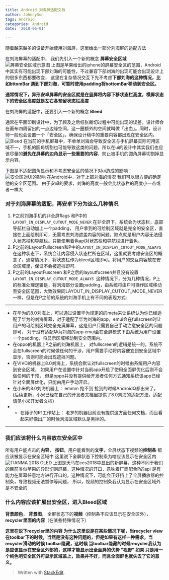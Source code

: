 ```yaml
---
title: Android 刘海屏适配文档
author: JohnnySun
tags: Android
categories: Android
date: '2018-06-01'

---
```


随着越来越多的设备开始使用刘海屏，这里给出一部分刘海屏的适配方法

在刘海屏幕的适配中， 我们先引入一个新的概念 **屏幕安全区域**
![屏幕安全区域示意图](https://i.imgur.com/HK4SE8w.png)
上图是苹果给出的iphone的屏幕安全区的范围，Android中其实有可能出现下部刘海的可能性，不过兼容下部刘海的出现可能会出现设计上的很多东西都要改变， 这里在复杂情况交互下先不考虑**下部刘海的这种情况，比如bttomBar 遇到下部刘海，可暂时使用padding将bottomBar移动到安全区。**

**通常情况下，异形安卓屏幕的安全区就是在竖屏将内容下移状态栏高度，横屏状态下的安全区高度就是左右各预留状态栏高度**

在刘海屏的适配中，还要引入一个新的概念 **Bleed** 

通常在平面印刷设计中，为了顾及之后纸张裁切过程中可能出现的误差，设计师会在画布四周留出的一点边缘空间，这一圈额外的空间就叫做「出血」。同时，设计师一般也会设置一个「安全区」，确保设计稿中的重要内容都出现在安全区内。
![Bleed](https://i.imgur.com/3gGKIVK.png)
在当前的手机屏幕中，不单单刘海会导致安全区与手机屏幕实际可用区域不一，手机的圆角切割也可能导致这类的问题，所以在ui的设计中其实我们也应该尽量的**避免在屏幕的边角显示一些重要的内容**，防止被手机的圆角屏幕切割掉显示内容。

下图是不适配圆角显示和不考虑安全区的情况下对ui造成的影响：
![安全区对UI的影响](https://i.imgur.com/vLZheKd.png)
在Android中，对于上部刘海的情况 我们可以很方便的确定他的安全区范围。 由于安卓的要求，刘海的高度一般会比状态栏的高度小一点或者一样大

### 对于刘海屏幕的适配，再安卓下分为这么几种情况

 1. P之前刘海手机的非全屏flags 和P中的``LAYOUT_IN_DISPLAY_CUTOUT_MODE_NEVER`` 在非全屏下，系统会为状态栏，底部导航栏自动加上一个padding， 用户拿到的可绘制区域就是完全的安全区，直接在上面绘制即可，无需考虑刘海遮盖内容的问题，缺点就是用户内容无法侵入状态栏和导航栏。只能使用着色api对状态栏和导航栏进行着色。
 2. P之前的LayoutFullscreen和P中的``LAYOUT_IN_DISPLAY_CUTOUT_MODE_ALWAYS`` 在这种状态下，系统会让内容侵入状态栏所在区域，这里就要考虑安全区的概念了，通常情况下，将状态栏作为bleed区域即可。将用户的交互内容放在安全区域里，保证不会被遮挡即可.
 3. P之前的LayoutFuscreen 和P之后的layoutfucreen并且没有设置```LAYOUT_IN_DISPLAY_CUTOUT_MODE_ALWAYS ```这种情况下，分为几种情况，P上的标准处理逻辑是，将刘海部分设置padding，由系统将由户可操作区域移动至安全区范围，大致效果同LAYOUT_IN_DISPLAY_CUTOUT_MODE_NEVER一样，但是在P之前的系统的刘海手机上有不同的表现方式:

---

 - 在华为的8.0刘海上，可以通过设置华为规定的的meta来让系统认为你已经适配了华为的刘海屏幕，对于适配了华为刘海的app，emui会在fullscreen时让用户的可绘制区域完全充满屏幕，这是用户只需要自己手动注意安全区的问题即可， 对于没有适配华为刘海的app  emui会在全屏模式下由系统为用户设置一个padding，将显示区域移动到安全范围内。
 - 在oppo的机器上P之前的刘海机器上， 对fullscreen的逻辑是统一的，系统不会在fullscreen的时候做任何的干涉，用户需要手动将内容便宜到安全区域中显示，否则可能会出现遮挡问题。
 - 在VIVO的机器上8.0刘海上，系统会默认对fullscreen的时候由系统用户内容到安全区域， 如果用户在设置中针对当前app开启了使用全面屏优化后则不会做任何的干预， 但是oppo并没有提供给开发者任何方式通知系统该app已经针对全面屏优化，只能由用户手动开启。
 - 在小米的8.0刘海机器上： emmm 抢不到 抢到的时候AndroidQ都出来了。(后续更新，小米已经在自己的开发者文档里提供了8.0刘海的适配方法，适配请见小米开发者文档）
 - -   在锤子的R1工作站上： 老罗的机器目前没有提供这方面任何文档，而且看起来好像出厂的时候刘海区域默认是黑掉的。
---
### 我们应该将什么内容放在安全区中
所有用户能点击的**内容**， **按钮**，用户能看到的**文字**，全屏状态下视频的**控制条** 都应该被显示在安全区域中 
这里说下全屏状态下控制条为啥应该显示在安全区内
![TIANMA 2018 OLED](https://i.imgur.com/XHfkySm.jpg)
上图是天马在ces2018中显出的新屏幕，这种不同于我们的目前类似苹果的异形切割屏幕，这种情况的开口，意味着厂商配合P的api 是有能力在屏幕任意地方进行开口的，这种情况下，可能会正好挡上了全屏播放器的控制条，导致视频无法暂停等问题， 所以，视频的控制条我认为显示在安全区域外是不安全的

### 什么内容应该扩展出安全区，进入Bleed区域
**背景颜色**，  **背景图**， 全屏状态下的**视频**（控制条不应该显示在安全区外），  **recycler里面的内容**（在某些特殊情况下）

**这里在说下recycler里的内容 为什么这里说是在某些情况下呢，当recycler view在toolbar下的时候，当然是没有这种问题的，但是如果有这样一种需求，当recycler滑动的时候 toolbar隐藏，这时候 当toolbar隐藏的时候recycler我认为是应该显示在安全区外部的，这样才能显示出全面屏的优势 “视野” 如果 只是用一个纯色吧安全区外可显示区域盖上，效果并不好，而且全面屏也就失去了它的意义。**

> Written with [StackEdit](https://stackedit.io/).


